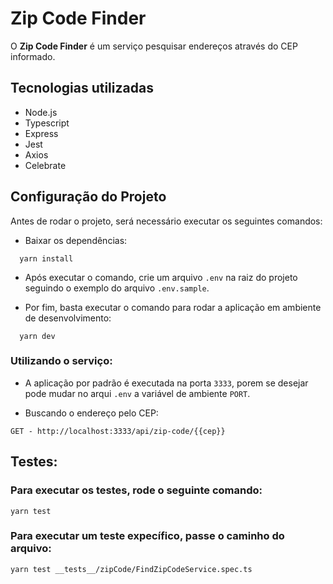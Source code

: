 # Zip Code Finder

O **Zip Code Finder** é um serviço pesquisar endereços através do CEP informado.

## Tecnologias utilizadas

- Node.js
- Typescript
- Express
- Jest
- Axios
- Celebrate

## Configuração do Projeto

Antes de rodar o projeto, será necessário executar os seguintes comandos: 

- Baixar os dependências:
```
  yarn install
```

- Após executar o comando, crie um arquivo `.env` na raiz do projeto seguindo o exemplo do arquivo `.env.sample`.

- Por fim, basta executar o comando para rodar a aplicação em ambiente de desenvolvimento:
```
  yarn dev
```

### Utilizando o serviço:
- A aplicação por padrão é executada na porta `3333`, porem se desejar pode mudar no arqui `.env` a variável de ambiente `PORT`.

- Buscando o endereço pelo CEP:
```
GET - http://localhost:3333/api/zip-code/{{cep}}
```

## Testes:

### Para executar os testes, rode o seguinte comando:
```
yarn test
```

### Para executar um teste expecífico, passe o caminho do arquivo:
```
yarn test __tests__/zipCode/FindZipCodeService.spec.ts
```